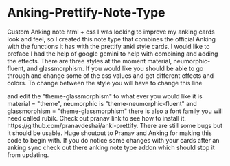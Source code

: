 # Anking-Prettify-Note-Type
Custom Anking note html + css
I was looking to improve my anking cards look and feel, so I created this note type that combines the official Anking with the functions it has with the prettify anki style cards. I would like to preface I had the help of google gemini to help with combining and adding the effects. There are three styles at the moment material, neumorphic-fluent, and glassmorphism. 
If you would like you should be able to go through and change some of the css values and get different effects and colors. To change between the style you will have to change this line
<div class="prettify-flashcard theme-glassmorphism"> and edit the "theme-glassmorphism" to what ever you would like it is material = "theme", neumorphic is "theme-neumorphic-fluent" and glassmorphism = "theme-glassmorphism" there is also a font family you will need called rubik. Check out pranav link to see how to install it. https://github.com/pranavdeshai/anki-prettify. 
There are still some bugs but it should be usable. Huge shoutout to Pranav and Anking for making this code to begin with. 
If you do notice some changes with your cards after an anking sync check out there anking note type addon which should stop it from updating.
